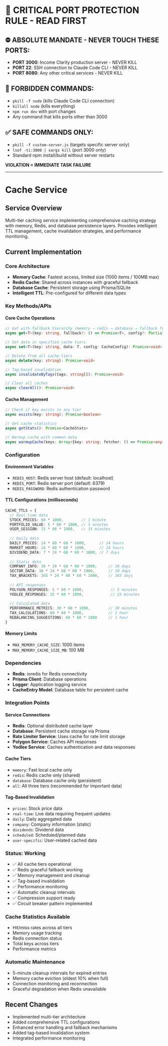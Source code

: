 # 🚨 CRITICAL PORT PROTECTION RULE - READ FIRST

## ⛔ ABSOLUTE MANDATE - NEVER TOUCH THESE PORTS:
- **PORT 3000**: Income Clarity production server - NEVER KILL
- **PORT 22**: SSH connection to Claude Code CLI - NEVER KILL  
- **PORT 8080**: Any other critical services - NEVER KILL

## 🚫 FORBIDDEN COMMANDS:
- `pkill -f node` (kills Claude Code CLI connection)
- `killall node` (kills everything)
- `npm run dev` with port changes
- Any command that kills ports other than 3000

## ✅ SAFE COMMANDS ONLY:
- `pkill -f custom-server.js` (targets specific server only)
- `lsof -ti:3000 | xargs kill` (port 3000 only)
- Standard npm install/build without server restarts

**VIOLATION = IMMEDIATE TASK FAILURE**

---

# Cache Service

## Service Overview
Multi-tier caching service implementing comprehensive caching strategy with memory, Redis, and database persistence layers. Provides intelligent TTL management, cache invalidation strategies, and performance monitoring.

## Current Implementation

### Core Architecture
- **Memory Cache**: Fastest access, limited size (1000 items / 100MB max)
- **Redis Cache**: Shared across instances with graceful fallback
- **Database Cache**: Persistent storage using Prisma/SQLite
- **Intelligent TTL**: Pre-configured for different data types

### Key Methods/APIs

#### Core Cache Operations
```typescript
// Get with fallback hierarchy (memory → redis → database → fallback function)
async get<T>(key: string, fallback?: () => Promise<T>, config?: Partial<CacheConfig>): Promise<T | null>

// Set data in specified cache tiers
async set<T>(key: string, data: T, config: CacheConfig): Promise<void>

// Delete from all cache tiers
async delete(key: string): Promise<void>

// Tag-based invalidation
async invalidateByTags(tags: string[]): Promise<void>

// Clear all caches
async clearAll(): Promise<void>
```

#### Cache Management
```typescript
// Check if key exists in any tier
async exists(key: string): Promise<boolean>

// Get cache statistics
async getStats(): Promise<CacheStats>

// Warmup cache with common data
async warmupCache(keys: Array<{key: string; fetcher: () => Promise<any>; config: CacheConfig}>): Promise<void>
```

### Configuration

#### Environment Variables
- `REDIS_HOST`: Redis server host (default: localhost)
- `REDIS_PORT`: Redis server port (default: 6379)
- `REDIS_PASSWORD`: Redis authentication password

#### TTL Configurations (milliseconds)
```typescript
CACHE_TTLS = {
  // Real-time data
  STOCK_PRICES: 60 * 1000,        // 1 minute
  PORTFOLIO_VALUE: 5 * 60 * 1000, // 5 minutes
  USER_SESSION: 15 * 60 * 1000,   // 15 minutes
  
  // Daily data
  DAILY_PRICES: 24 * 60 * 60 * 1000,      // 24 hours
  MARKET_HOURS: 24 * 60 * 60 * 1000,      // 24 hours
  DIVIDEND_DATA: 7 * 24 * 60 * 60 * 1000, // 7 days
  
  // Static data
  COMPANY_INFO: 30 * 24 * 60 * 60 * 1000,     // 30 days
  SECTOR_DATA: 30 * 24 * 60 * 60 * 1000,      // 30 days
  TAX_BRACKETS: 365 * 24 * 60 * 60 * 1000,    // 365 days
  
  // API responses
  POLYGON_RESPONSES: 5 * 60 * 1000,            // 5 minutes
  YODLEE_RESPONSES: 15 * 60 * 1000,            // 15 minutes
  
  // Calculated data
  PERFORMANCE_METRICS: 30 * 60 * 1000,        // 30 minutes
  TAX_CALCULATIONS: 60 * 60 * 1000,           // 1 hour
  REBALANCING_SUGGESTIONS: 60 * 60 * 1000     // 1 hour
}
```

#### Memory Limits
- `MAX_MEMORY_CACHE_SIZE`: 1000 items
- `MAX_MEMORY_CACHE_SIZE_MB`: 100 MB

### Dependencies
- **Redis**: ioredis for Redis connectivity
- **Prisma Client**: Database operations
- **Logger**: Application logging service
- **CacheEntry Model**: Database table for persistent cache

### Integration Points

#### Service Connections
- **Redis**: Optional distributed cache layer
- **Database**: Persistent cache storage via Prisma
- **Rate Limiter Service**: Uses cache for rate limit storage
- **Polygon Service**: Caches API responses
- **Yodlee Service**: Caches authentication and data responses

#### Cache Tiers
- `memory`: Fast local cache only
- `redis`: Redis cache only (shared)
- `database`: Database cache only (persistent)
- `all`: All three tiers (recommended for important data)

#### Tag-Based Invalidation
- `prices`: Stock price data
- `real-time`: Live data requiring frequent updates
- `daily`: Daily aggregated data
- `company`: Company information (static)
- `dividends`: Dividend data
- `scheduled`: Scheduled/planned data
- `user-specific`: User-related cached data

### Status: Working
- ✅ All cache tiers operational
- ✅ Redis graceful fallback working
- ✅ Memory management and cleanup
- ✅ Tag-based invalidation
- ✅ Performance monitoring
- ✅ Automatic cleanup intervals
- ✅ Compression support ready
- ✅ Circuit breaker pattern implemented

### Cache Statistics Available
- Hit/miss rates across all tiers
- Memory usage tracking
- Redis connection status
- Total keys across tiers
- Performance metrics

### Automatic Maintenance
- 5-minute cleanup intervals for expired entries
- Memory cache eviction (oldest 10% when full)
- Connection monitoring and reconnection
- Graceful degradation when Redis unavailable

## Recent Changes
- Implemented multi-tier architecture
- Added comprehensive TTL configurations
- Enhanced error handling and fallback mechanisms
- Added tag-based invalidation system
- Integrated performance monitoring
